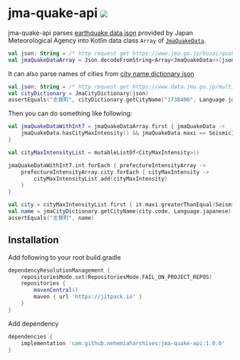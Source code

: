 # jma-quake-api [![](https://jitpack.io/v/nehemiaharchives/jma-quake-api.svg)](https://jitpack.io/#nehemiaharchives/jma-quake-api)

jma-quake-api parses [earthquake data json](https://www.jma.go.jp/bosai/quake/data/list.json) provided by Japan Meteorological Agency into Kotlin data class `Array` of [`JmaQuakeData`](https://github.com/nehemiaharchives/jma-quake-api/blob/master/src/main/kotlin/JmaQuakeData.kt).

```kotlin
val json: String = /* http request get https://www.jma.go.jp/bosai/quake/data/list.json */
val jmaQuakeDataArray = Json.decodeFromString<Array<JmaQuakeData>>(json)
```

It can also parse names of cities from [city name dictionary json](https://www.data.jma.go.jp/multi/data/dictionary/city.json)
```kotlin
val json: String = /* http request get https://www.data.jma.go.jp/multi/data/dictionary/city.json */
val cityDictionary = JmaCityDictionary(json)
assertEquals("志賀町", cityDictionary.getCityName("1738400", Language.japanese))
```

Then you can do something like following:
```kotlin
val jmaQuakeDataWithInt7 = jmaQuakeDataArray.first { jmaQuakeData ->
    jmaQuakeData.hasCityMaxIntensity() && jmaQuakeData.maxi == SeismicIntensity.SEVEN
}

val cityMaxIntensityList = mutableListOf<CityMaxIntensity>()

jmaQuakeDataWithInt7.int.forEach { prefectureIntensityArray ->
    prefectureIntensityArray.city.forEach { cityMaxIntensity ->
        cityMaxIntensityList.add(cityMaxIntensity)
    }
}

val city = cityMaxIntensityList.first { it.maxi.greaterThanEqual(SeismicIntensity.SEVEN) }
val name = jmaCityDictionary.getCityName(city.code, Language.japanese)
assertEquals("志賀町", name)
```

## Installation
Add following to your root build.gradle
```groovy
dependencyResolutionManagement {
    repositoriesMode.set(RepositoriesMode.FAIL_ON_PROJECT_REPOS)
    repositories {
        mavenCentral()
        maven { url 'https://jitpack.io' }
    }
}
```
Add dependency
```groovy
dependencies {
    implementation 'com.github.nehemiaharchives:jma-quake-api:1.0.0'
}
```
